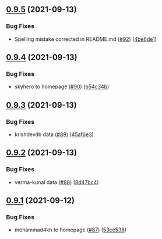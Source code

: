 ## [0.9.5](https://github.com/EddieHubCommunity/LinkFree/compare/v0.9.4...v0.9.5) (2021-09-13)


### Bug Fixes

* Spelling mistake corrected in README.md ([#92](https://github.com/EddieHubCommunity/LinkFree/issues/92)) ([4be6de1](https://github.com/EddieHubCommunity/LinkFree/commit/4be6de16dc32999ad4bf6cbfbee3db8ae19d8657))



## [0.9.4](https://github.com/EddieHubCommunity/LinkFree/compare/v0.9.3...v0.9.4) (2021-09-13)


### Bug Fixes

* skyhero to homepage ([#90](https://github.com/EddieHubCommunity/LinkFree/issues/90)) ([b54c34b](https://github.com/EddieHubCommunity/LinkFree/commit/b54c34be14f181e220f06c0503059509e28c1df9))



## [0.9.3](https://github.com/EddieHubCommunity/LinkFree/compare/v0.9.2...v0.9.3) (2021-09-13)


### Bug Fixes

* krishdevdb data ([#89](https://github.com/EddieHubCommunity/LinkFree/issues/89)) ([45af6e3](https://github.com/EddieHubCommunity/LinkFree/commit/45af6e3d728d5c5971972a967eab11a7b4616d00))



## [0.9.2](https://github.com/EddieHubCommunity/LinkFree/compare/v0.9.1...v0.9.2) (2021-09-13)


### Bug Fixes

* verma-kunal data ([#88](https://github.com/EddieHubCommunity/LinkFree/issues/88)) ([8d47bc4](https://github.com/EddieHubCommunity/LinkFree/commit/8d47bc48c1a9a73cf373b5492c031516edb7c1f6))



## [0.9.1](https://github.com/EddieHubCommunity/LinkFree/compare/v0.9.0...v0.9.1) (2021-09-12)


### Bug Fixes

* mohammad4kh to homepage ([#87](https://github.com/EddieHubCommunity/LinkFree/issues/87)) ([53ce538](https://github.com/EddieHubCommunity/LinkFree/commit/53ce538ec819faecc7dc5dcf78949de4aa307e51))



